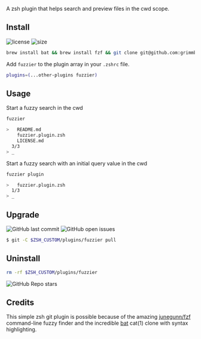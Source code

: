 A zsh plugin that helps search and preview files in the cwd scope.

## Install

![license](https://img.shields.io/github/license/grimmbraten/fuzzier?style=flat&color=blue)
![size](https://img.shields.io/github/repo-size/grimmbraten/fuzzier?style=flat&color=blue)

```bash
brew install bat && brew install fzf && git clone git@github.com:grimmbraten/fuzzier.git $ZSH_CUSTOM/plugins/fuzzier
```

Add `fuzzier` to the plugin array in your `.zshrc` file.

```bash
plugins=(...other-plugins fuzzier)
```

## Usage

Start a fuzzy search in the cwd

```bash
fuzzier

>   README.md
    fuzzier.plugin.zsh
    LICENSE.md
  3/3
> _
```

Start a fuzzy search with an initial query value in the cwd

```bash
fuzzier plugin

>   fuzzier.plugin.zsh
  1/3
> _
```

## Upgrade

![GitHub last commit](https://img.shields.io/github/last-commit/grimmbraten/fuzzier?style=flat&color=blue)
![GitHub open issues](https://img.shields.io/github/issues-raw/grimmbraten/fuzzier?style=flat&color=blue)

```bash
$ git -C $ZSH_CUSTOM/plugins/fuzzier pull
```

## Uninstall

```bash
rm -rf $ZSH_CUSTOM/plugins/fuzzier
```

![GitHub Repo stars](https://img.shields.io/github/stars/grimmbraten/fuzzier?style=social)

## Credits

This simple zsh git plugin is possible because of the amazing [junegunn/fzf](https://github.com/junegunn/fzf) command-line fuzzy finder and the incredible [bat](https://github.com/sharkdp/bat) cat(1) clone with syntax highlighting.
